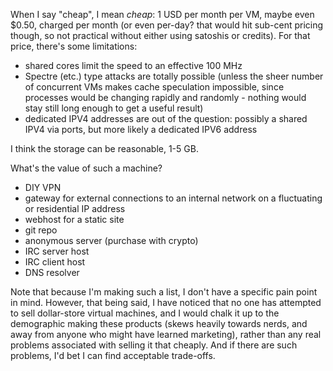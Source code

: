 When I say "cheap", I mean _cheap_: 1 USD per month per VM, maybe even $0.50, charged per month (or even per-day? that would hit sub-cent pricing though, so not practical without either using satoshis or credits).  For that price, there's some limitations: 

- shared cores limit the speed to an effective 100 MHz
- Spectre (etc.) type attacks are totally possible (unless the sheer number of concurrent VMs makes cache speculation impossible, since processes would be changing rapidly and randomly - nothing would stay still long enough to get a useful result)
- dedicated IPV4 addresses are out of the question: possibly a shared IPV4 via ports, but more likely a dedicated IPV6 address

I think the storage can be reasonable, 1-5 GB.

What's the value of such a machine?

- DIY VPN
- gateway for external connections to an internal network on a fluctuating or residential IP address
- webhost for a static site
- git repo
- anonymous server (purchase with crypto)
- IRC server host
- IRC client host
- DNS resolver

Note that because I'm making such a list, I don't have a specific pain point in mind. However, that being said, I have noticed that no one has attempted to sell dollar-store virtual machines, and I would chalk it up to the demographic making these products (skews heavily towards nerds, and away from anyone who might have learned marketing), rather than any real problems associated with selling it that cheaply. And if there are such problems, I'd bet I can find acceptable trade-offs.
